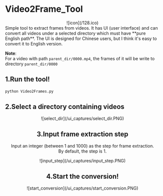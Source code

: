 # Video2Frame_Tool
<div align=center>![icon](/128.ico)</div>  
Simple tool to extract frames from videos.   
It has UI (user interface) and can convert all videos under a selected directory which must have **pure English path**.  
The UI is designed for Chinese users, but I think it's easy to convert it to English version.  
  
**Note**:  
For a video with path `parent_dir/0000.mp4`, the frames of it will be write to directory `parent_dir/0000`
  
## 1.Run the tool!
```bash
python Video2Frames.py
```  

## 2.Select a directory containing videos
<div align=center>![select_dir](/ui_captures/select_dir.PNG)

## 3.Input frame extraction step
Input an integer (between 1 and 1000) as the step for frame extraction.  
By default, the step is 1.  
<div align=center>![input_step](/ui_captures/input_step.PNG)

## 4.Start the conversion!
<div align=center>![start_conversion](/ui_captures/start_conversion.PNG)
